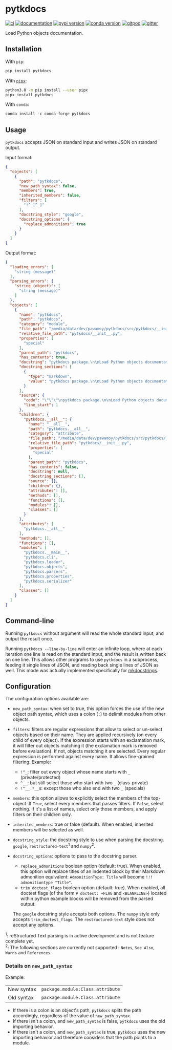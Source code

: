 # pytkdocs

[![ci](https://github.com/pawamoy/pytkdocs/workflows/ci/badge.svg)](https://github.com/pawamoy/pytkdocs/actions?query=workflow%3Aci)
[![documentation](https://img.shields.io/badge/docs-mkdocs%20material-blue.svg?style=flat)](https://pawamoy.github.io/pytkdocs/)
[![pypi version](https://img.shields.io/pypi/v/pytkdocs.svg)](https://pypi.org/project/pytkdocs/)
[![conda version](https://img.shields.io/conda/vn/conda-forge/pytkdocs)](https://anaconda.org/conda-forge/pytkdocs)
[![gitpod](https://img.shields.io/badge/gitpod-workspace-blue.svg?style=flat)](https://gitpod.io/#https://github.com/pawamoy/pytkdocs)
[![gitter](https://badges.gitter.im/join%20chat.svg)](https://app.gitter.im/#/room/#pytkdocs:gitter.im)

Load Python objects documentation.

## Installation

With `pip`:

```bash
pip install pytkdocs
```

With [`pipx`](https://github.com/pipxproject/pipx):

```bash
python3.8 -m pip install --user pipx
pipx install pytkdocs
```

With `conda`:
```python
conda install -c conda-forge pytkdocs
```

## Usage

`pytkdocs` accepts JSON on standard input and writes JSON on standard output.

Input format:

```json
{
  "objects": [
    {
      "path": "pytkdocs",
      "new_path_syntax": false,
      "members": true,
      "inherited_members": false,
      "filters": [
        "!^_[^_]"
      ],
      "docstring_style": "google",
      "docstring_options": {
        "replace_admonitions": true
      }
    }
  ]
}
```

Output format:

```json
{
  "loading_errors": [
    "string (message)"
  ],
  "parsing_errors": {
    "string (object)": [
      "string (message)"
    ]
  },
  "objects": [
    {
      "name": "pytkdocs",
      "path": "pytkdocs",
      "category": "module",
      "file_path": "/media/data/dev/pawamoy/pytkdocs/src/pytkdocs/__init__.py",
      "relative_file_path": "pytkdocs/__init__.py",
      "properties": [
        "special"
      ],
      "parent_path": "pytkdocs",
      "has_contents": true,
      "docstring": "pytkdocs package.\n\nLoad Python objects documentation.",
      "docstring_sections": [
        {
          "type": "markdown",
          "value": "pytkdocs package.\n\nLoad Python objects documentation."
        }
      ],
      "source": {
        "code": "\"\"\"\npytkdocs package.\n\nLoad Python objects documentation.\n\"\"\"\n\nfrom typing import List\n\n__all__: List[str] = []\n",
        "line_start": 1
      },
      "children": {
        "pytkdocs.__all__": {
          "name": "__all__",
          "path": "pytkdocs.__all__",
          "category": "attribute",
          "file_path": "/media/data/dev/pawamoy/pytkdocs/src/pytkdocs/__init__.py",
          "relative_file_path": "pytkdocs/__init__.py",
          "properties": [
            "special"
          ],
          "parent_path": "pytkdocs",
          "has_contents": false,
          "docstring": null,
          "docstring_sections": [],
          "source": {},
          "children": {},
          "attributes": [],
          "methods": [],
          "functions": [],
          "modules": [],
          "classes": []
        }
      },
      "attributes": [
        "pytkdocs.__all__"
      ],
      "methods": [],
      "functions": [],
      "modules": [
        "pytkdocs.__main__",
        "pytkdocs.cli",
        "pytkdocs.loader",
        "pytkdocs.objects",
        "pytkdocs.parsers",
        "pytkdocs.properties",
        "pytkdocs.serializer"
      ],
      "classes": []
    }
  ]
}
```

## Command-line

Running `pytkdocs` without argument will read the whole standard input,
and output the result once.

Running `pytkdocs --line-by-line` will enter an infinite loop,
where at each iteration one line is read on the standard input,
and the result is written back on one line.
This allows other programs to use `pytkdocs` in a subprocess,
feeding it single lines of JSON, and reading back single lines of JSON as well.
This mode was actually implemented specifically for
[mkdocstrings](https://github.com/pawamoy/mkdocstrings).

## Configuration

The configuration options available are:

- `new_path_syntax`: when set to true, this option forces the use of the new object path syntax,
  which uses a colon (`:`) to delimit modules from other objects.

- `filters`: filters are regular expressions that allow to select or un-select objects based on their name.
  They are applied recursively (on every child of every object).
  If the expression starts with an exclamation mark,
  it will filter out objects matching it (the exclamation mark is removed before evaluation).
  If not, objects matching it are selected.
  Every regular expression is performed against every name.
  It allows fine-grained filtering. Example:

    - `!^_`: filter out every object whose name starts with `_` (private/protected)
    - `^__`: but still select those who start with two `_` (class-private)
    - `!^__.*__$`: except those who also end with two `_` (specials)

- `members`: this option allows to explicitly select the members of the top-object.
  If `True`, select every members that passes filters. If `False`, select nothing.
  If it's a list of names, select only those members, and apply filters on their children only.

- `inherited_members`: true or false (default). When enabled, inherited members will be selected as well.

- `docstring_style`: the docstring style to use when parsing the docstring. `google`, `restructured-text`<sup>1</sup> and `numpy`<sup>2</sup>.

- `docstring_options`: options to pass to the docstring parser.
    - `replace_admonitions` boolean option (default: true). When enabled, this option will
      replace titles of an indented block by their Markdown admonition equivalent:
      `AdmonitionType: Title` will become `!!! admonitiontype "Title"`.
    - `trim_doctest_flags` boolean option (default: true). When enabled, all doctest
      flags (of the form `# doctest: +FLAG` and `<BLANKLINE>`) located within python
      example blocks will be removed from the parsed output.

    The `google` docstring style accepts both options. The `numpy` style only accepts `trim_doctest_flags`. The `restructured-text` style does not accept any options.

<sup>1</sup>: reStructured Text parsing is in active development and is not feature complete yet.</br>
<sup>2</sup>: The following sections are currently not supported : `Notes`, `See Also`, `Warns` and `References`.

### Details on `new_path_syntax`

Example:

<table>
  <tr>
      <td>New syntax</td>
      <td><code>package.module:Class.attribute</code></td>
  </tr>
  <tr>
      <td>Old syntax</td>
      <td><code>package.module.Class.attribute</code></td>
  </tr>
</table>

- If there is a colon is an object's path, `pytkdocs` splits the path accordingly,
  regardless of the value of `new_path_syntax`.
- If there isn't a colon, and `new_path_syntax` is false, `pytkdocs` uses the
  old importing behavior.
- If there isn't a colon, and `new_path_syntax` is true, `pytkdocs` uses the new
  importing behavior and therefore considers that the path points to a module.
